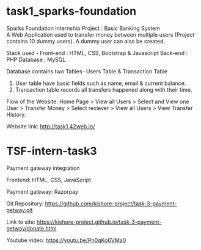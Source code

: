 # task1_sparks-foundation
Sparks Foundation Internship Project : Basic Banking System  
A Web Application used to transfer money between multiple users (Project contains 10 dummy users). A dummy user can also be created.  

Stack used - 
Front-end : HTML, CSS, Bootstrap & Javascript 
Back-end : PHP 
Database : MySQL   

Database contains two Tables- Users Table & Transaction Table 
1. User table have basic fields such as name, email & current balance. 
2. Transaction table records all transfers happened along with their time.  

Flow of the Website: Home Page > View all Users > Select and View one User > Transfer Money > Select reciever > View all Users > View Transfer History.

Website link: http://task1.42web.io/


# TSF-intern-task3 

 Payment gateway integration

Frontend: HTML, CSS, JavaScript

Payment gateway: Razorpay

Git Repository:  https://github.com/kishore-project/task-3-payment-getway.git

Link to site: https://kishore-project.github.io/task-3-payment-getway/donate.html

Youtube video:  https://youtu.be/Pn0qKo6VMa0
